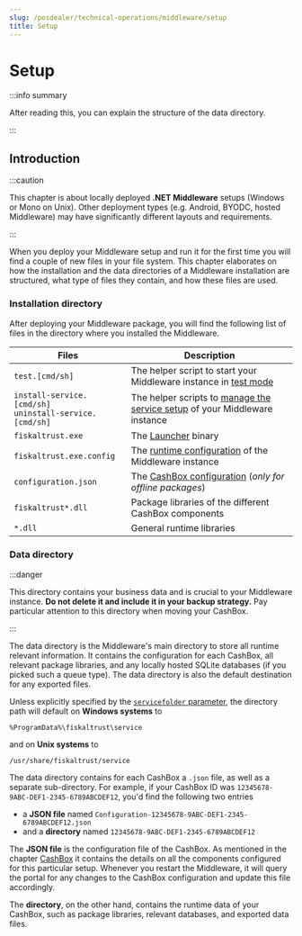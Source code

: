 ```yaml
---
slug: /posdealer/technical-operations/middleware/setup
title: Setup
---
```

# Setup

:::info summary

After reading this, you can explain the structure of the data directory.

:::

## Introduction

:::caution

This chapter is about locally deployed **.NET Middleware** setups (Windows or Mono on Unix). Other deployment types (e.g. Android, BYODC, hosted Middleware) may have significantly different layouts and requirements.

:::

When you deploy your Middleware setup and run it for the first time you will find a couple of new files in your file system. This chapter elaborates on how the installation and the data directories of a Middleware installation are structured, what type of files they contain, and how these files are used.



### Installation directory

After deploying your Middleware package, you will find the following list of files in the directory where you installed the Middleware.

| Files                                                        | Description                                                  |
| ------------------------------------------------------------ | ------------------------------------------------------------ |
| `test.[cmd/sh]`                                              | The helper script to start your Middleware instance in [test mode](launcher.md#in-test-mode) |
| `install-service.[cmd/sh]`<br />`uninstall-service.[cmd/sh]` | The helper scripts to [manage the service setup](launcher.md#installing-and-uninstalling-as-a-service) of your Middleware instance |
| `fiskaltrust.exe`                                            | The [Launcher](launcher.md) binary                           |
| `fiskaltrust.exe.config`                                     | The [runtime configuration](configuration.md) of the Middleware instance |
| `configuration.json`                                         | The [CashBox configuration](cashbox.md#configuration-sample) (*only for offline packages*) |
| `fiskaltrust*.dll`                                           | Package libraries of the different CashBox components        |
| `*.dll`                                                      | General runtime libraries                                    |



### Data directory

:::danger

This directory contains your business data and is crucial to your Middleware instance. **Do not delete it and include it in your backup strategy.** Pay particular attention to this directory when moving your CashBox.

:::

The data directory is the Middleware's main directory to store all runtime relevant information. It contains the configuration for each CashBox, all relevant package libraries, and any locally hosted SQLite databases (if you picked such a queue type). The data directory is also the default destination for any exported files.

Unless explicitly specified by the [`servicefolder` parameter](configuration.md#parameters), the directory path will default on **Windows systems** to

```
%ProgramData%\fiskaltrust\service
```
and on **Unix systems** to
```
/usr/share/fiskaltrust/service
```

The data directory contains for each CashBox a `.json` file, as well as a separate sub-directory. For example, if your CashBox ID was `12345678-9ABC-DEF1-2345-6789ABCDEF12`, you'd find the following two entries

* a **JSON file** named `Configuration-12345678-9ABC-DEF1-2345-6789ABCDEF12.json`
* and a **directory** named `12345678-9ABC-DEF1-2345-6789ABCDEF12`

The **JSON file** is the configuration file of the CashBox. As mentioned in the chapter [CashBox](cashbox.md#running-a-cashbox-the-middleware) it contains the details on all the components configured for this particular setup. Whenever you restart the Middleware, it will query the portal for any changes to the CashBox configuration and update this file accordingly.

The **directory**, on the other hand, contains the runtime data of your CashBox, such as package libraries, relevant databases, and exported data files.
